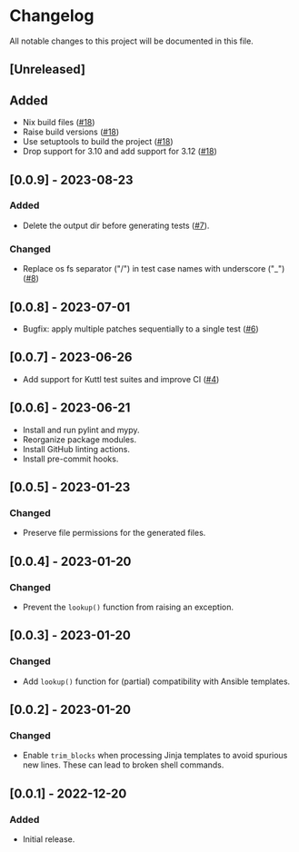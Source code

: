 # Changelog

All notable changes to this project will be documented in this file.

## [Unreleased]

## Added

- Nix build files ([#18])
- Raise build versions ([#18])
- Use setuptools to build the project ([#18])
- Drop support for 3.10 and add support for 3.12 ([#18])

[#18]: https://github.com/stackabletech/beku.py/pull/18

## [0.0.9] - 2023-08-23

### Added

- Delete the output dir before generating tests ([#7]).

### Changed

- Replace os fs separator ("/") in test case names with underscore ("_") ([#8])

[#7]: https://github.com/stackabletech/beku.py/pull/7
[#8]: https://github.com/stackabletech/beku.py/pull/8

## [0.0.8] - 2023-07-01

- Bugfix: apply multiple patches sequentially to a single test ([#6])

[#6]: https://github.com/stackabletech/beku.py/pull/6

## [0.0.7] - 2023-06-26

- Add support for Kuttl test suites and improve CI ([#4])

[#4]: https://github.com/stackabletech/beku.py/pull/4

## [0.0.6] - 2023-06-21

- Install and run pylint and mypy.
- Reorganize package modules.
- Install GitHub linting actions.
- Install pre-commit hooks.

## [0.0.5] - 2023-01-23

### Changed

- Preserve file permissions for the generated files.

## [0.0.4] - 2023-01-20

### Changed

- Prevent the `lookup()` function from raising an exception.

## [0.0.3] - 2023-01-20

### Changed

- Add `lookup()` function for (partial) compatibility with Ansible templates.

## [0.0.2] - 2023-01-20

### Changed

- Enable `trim_blocks` when processing Jinja templates to avoid spurious new lines. These can lead to broken shell
  commands.

## [0.0.1] - 2022-12-20

### Added

- Initial release.
